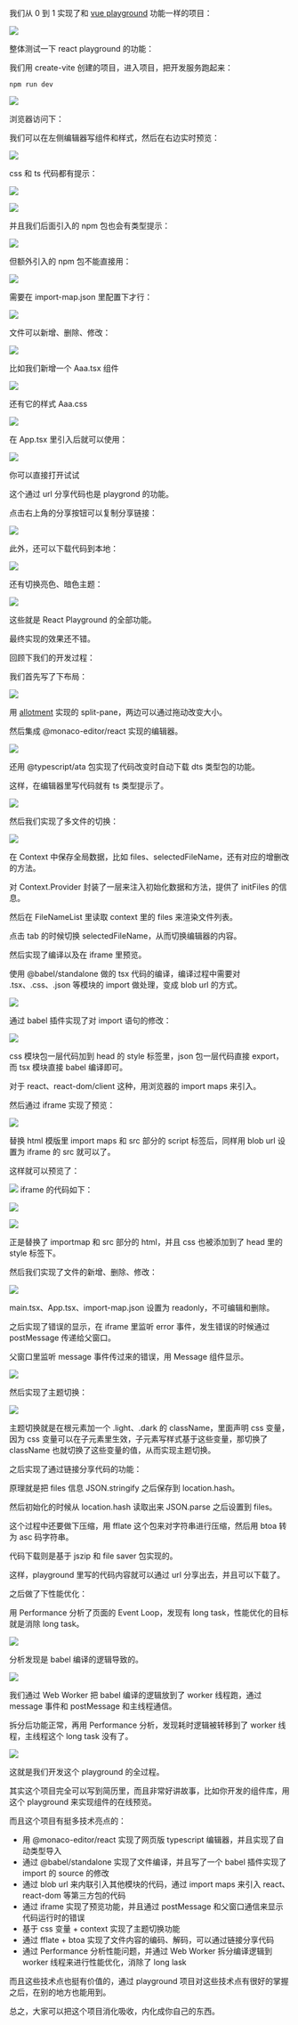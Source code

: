 我们从 0 到 1 实现了和 [vue playground](https://play.vuejs.org/) 功能一样的项目：

![](https://p6-juejin.byteimg.com/tos-cn-i-k3u1fbpfcp/7f6d276902e2434e9f715d4380f7f54e~tplv-k3u1fbpfcp-jj-mark:0:0:0:0:q75.image#?w=2782&h=1364&s=919630&e=gif&f=63&b=fdfdfd)

整体测试一下 react playground 的功能：

我们用 create-vite 创建的项目，进入项目，把开发服务跑起来：

```
npm run dev
```
![](https://p3-juejin.byteimg.com/tos-cn-i-k3u1fbpfcp/71d44af4619f4e8faba7b26367b411b8~tplv-k3u1fbpfcp-jj-mark:0:0:0:0:q75.image#?w=990&h=512&s=62848&e=png&b=191919)

浏览器访问下：

我们可以在左侧编辑器写组件和样式，然后在右边实时预览：

![](https://p9-juejin.byteimg.com/tos-cn-i-k3u1fbpfcp/55e1b2011f4b436881e2d641fcd4621a~tplv-k3u1fbpfcp-jj-mark:0:0:0:0:q75.image#?w=2840&h=1356&s=928235&e=gif&f=69&b=fdfdfd)

css 和 ts 代码都有提示：

![](https://p1-juejin.byteimg.com/tos-cn-i-k3u1fbpfcp/b7f038ad53c745deadfa18ac2f19100c~tplv-k3u1fbpfcp-jj-mark:0:0:0:0:q75.image#?w=1264&h=964&s=182109&e=png&b=fdfdfc)

![](https://p9-juejin.byteimg.com/tos-cn-i-k3u1fbpfcp/d72ea10b45604a19bfd3428279b457a6~tplv-k3u1fbpfcp-jj-mark:0:0:0:0:q75.image#?w=1034&h=686&s=143117&e=png&b=fafafa)

并且我们后面引入的 npm 包也会有类型提示：

![](https://p1-juejin.byteimg.com/tos-cn-i-k3u1fbpfcp/93d9b8102fe5436e916a6ad5a9c189cc~tplv-k3u1fbpfcp-jj-mark:0:0:0:0:q75.image#?w=1112&h=702&s=115448&e=png&b=fcfcfb)

但额外引入的 npm 包不能直接用：

![](https://p6-juejin.byteimg.com/tos-cn-i-k3u1fbpfcp/da19a5272a5b4d4780debf418225c12b~tplv-k3u1fbpfcp-jj-mark:0:0:0:0:q75.image#?w=2832&h=1378&s=236393&e=png&b=ffffff)

需要在 import-map.json 里配置下才行：

![](https://p1-juejin.byteimg.com/tos-cn-i-k3u1fbpfcp/d3ac6b4a440d4e3bb39e055ac3637ce1~tplv-k3u1fbpfcp-jj-mark:0:0:0:0:q75.image#?w=2630&h=1166&s=178337&e=png&b=fffefe)

文件可以新增、删除、修改：

![](https://p1-juejin.byteimg.com/tos-cn-i-k3u1fbpfcp/d239832d560a4a9e92c589ce3178d296~tplv-k3u1fbpfcp-jj-mark:0:0:0:0:q75.image#?w=2840&h=1356&s=619432&e=gif&f=70&b=fdfdfd)

比如我们新增一个 Aaa.tsx 组件

![](https://p9-juejin.byteimg.com/tos-cn-i-k3u1fbpfcp/72babc98d417498ba89e42ccd4a97b40~tplv-k3u1fbpfcp-jj-mark:0:0:0:0:q75.image#?w=1048&h=606&s=77490&e=png&b=fefefd)

还有它的样式 Aaa.css

![](https://p6-juejin.byteimg.com/tos-cn-i-k3u1fbpfcp/c272d4fb92214a6ea35bd1bde7dff3d8~tplv-k3u1fbpfcp-jj-mark:0:0:0:0:q75.image#?w=1154&h=526&s=69102&e=png&b=fefefd)

在 App.tsx 里引入后就可以使用：

![](https://p1-juejin.byteimg.com/tos-cn-i-k3u1fbpfcp/ca1b162f854e4b608b3c9c5c4461a6f8~tplv-k3u1fbpfcp-jj-mark:0:0:0:0:q75.image#?w=2642&h=1198&s=255120&e=png&b=fffefe)

你可以直接打开试试

这个通过 url 分享代码也是 playgrond 的功能。

点击右上角的分享按钮可以复制分享链接：

![](https://p6-juejin.byteimg.com/tos-cn-i-k3u1fbpfcp/cef550b88cd64d52b373a7876a86e4b3~tplv-k3u1fbpfcp-jj-mark:0:0:0:0:q75.image#?w=2840&h=1356&s=264451&e=gif&f=22&b=fdfdfd)

此外，还可以下载代码到本地：

![](https://p3-juejin.byteimg.com/tos-cn-i-k3u1fbpfcp/a81a1ce7b90a4cf4ac638c240f22eb9c~tplv-k3u1fbpfcp-jj-mark:0:0:0:0:q75.image#?w=2840&h=1356&s=3769565&e=gif&f=70&b=fdfdfd)

还有切换亮色、暗色主题：

![](https://p3-juejin.byteimg.com/tos-cn-i-k3u1fbpfcp/d67d379551a04728b3cf7de3c8e10107~tplv-k3u1fbpfcp-jj-mark:0:0:0:0:q75.image#?w=2840&h=1356&s=643387&e=gif&f=33&b=fdfdfd)

这些就是 React Playground 的全部功能。

最终实现的效果还不错。

回顾下我们的开发过程：

我们首先写了下布局：

![](https://p1-juejin.byteimg.com/tos-cn-i-k3u1fbpfcp/7d5c8a87949345848d0bd5af2f771a8a~tplv-k3u1fbpfcp-jj-mark:0:0:0:0:q75.image#?w=2108&h=1306&s=165328&e=gif&f=27&b=fefefe)

用 [allotment](https://www.npmjs.com/package/allotment) 实现的 split-pane，两边可以通过拖动改变大小。

然后集成 @monaco-editor/react 实现的编辑器。

![](https://p9-juejin.byteimg.com/tos-cn-i-k3u1fbpfcp/d54980cb577f436d8e4d15e48a4fb539~tplv-k3u1fbpfcp-jj-mark:0:0:0:0:q75.image#?w=1626&h=798&s=75944&e=png&b=fffffe)

还用 @typescript/ata 包实现了代码改变时自动下载 dts 类型包的功能。

这样，在编辑器里写代码就有 ts 类型提示了。

![](https://p1-juejin.byteimg.com/tos-cn-i-k3u1fbpfcp/96d008524701479fbf6eb1bdd213af2b~tplv-k3u1fbpfcp-jj-mark:0:0:0:0:q75.image#?w=1960&h=532&s=490136&e=png&b=fbfbfb)

然后我们实现了多文件的切换：

![](https://p6-juejin.byteimg.com/tos-cn-i-k3u1fbpfcp/a6b606b0784f4a61993497a121650c3b~tplv-k3u1fbpfcp-jj-mark:0:0:0:0:q75.image#?w=2210&h=1098&s=514149&e=gif&f=32&b=fdfdfd)

在 Context 中保存全局数据，比如 files、selectedFileName，还有对应的增删改的方法。

对 Context.Provider 封装了一层来注入初始化数据和方法，提供了 initFiles 的信息。

然后在 FileNameList 里读取 context 里的 files 来渲染文件列表。

点击 tab 的时候切换 selectedFileName，从而切换编辑器的内容。

然后实现了编译以及在 iframe 里预览。

使用 @babel/standalone 做的 tsx 代码的编译，编译过程中需要对 .tsx、.css、.json 等模块的 import 做处理，变成 blob url 的方式。

![](https://p3-juejin.byteimg.com/tos-cn-i-k3u1fbpfcp/51233e2e566e452984d5bc618307bf51~tplv-k3u1fbpfcp-jj-mark:0:0:0:0:q75.image#?w=2782&h=690&s=249318&e=png&b=fffffe)

通过 babel 插件实现了对 import 语句的修改：

![](https://p3-juejin.byteimg.com/tos-cn-i-k3u1fbpfcp/ad6d09400c264a4da97634d177a3cae9~tplv-k3u1fbpfcp-jj-mark:0:0:0:0:q75.image#?w=1674&h=1422&s=303099&e=png&b=1f1f1f)

css 模块包一层代码加到 head 的 style 标签里，json 包一层代码直接 export，而 tsx 模块直接 babel 编译即可。

对于 react、react-dom/client 这种，用浏览器的 import maps 来引入。

然后通过 iframe 实现了预览：

![](https://p1-juejin.byteimg.com/tos-cn-i-k3u1fbpfcp/e2e0cb9853964d4e9c9844c273f8fb43~tplv-k3u1fbpfcp-jj-mark:0:0:0:0:q75.image#?w=1260&h=1490&s=324643&e=png&b=1f1f1f)

替换 html 模版里 import maps 和 src 部分的 script 标签后，同样用 blob url 设置为 iframe 的 src 就可以了。

这样就可以预览了：

![](https://p1-juejin.byteimg.com/tos-cn-i-k3u1fbpfcp/c0db0b3acda04ebba949c3c30cc62e22~tplv-k3u1fbpfcp-jj-mark:0:0:0:0:q75.image#?w=1482&h=1190&s=251029&e=png&b=fefdfd)
iframe 的代码如下：

![](https://p3-juejin.byteimg.com/tos-cn-i-k3u1fbpfcp/a1f2fe71111c4632a935a8b6b45186e5~tplv-k3u1fbpfcp-jj-mark:0:0:0:0:q75.image#?w=1478&h=1090&s=273922&e=png&b=f8f8f8)

![](https://p1-juejin.byteimg.com/tos-cn-i-k3u1fbpfcp/c0db0b3acda04ebba949c3c30cc62e22~tplv-k3u1fbpfcp-jj-mark:0:0:0:0:q75.image#?w=1482&h=1190&s=251029&e=png&b=fefdfd)

正是替换了 importmap 和 src 部分的 html，并且 css 也被添加到了 head 里的 style 标签下。

然后我们实现了文件的新增、删除、修改：

![](https://p6-juejin.byteimg.com/tos-cn-i-k3u1fbpfcp/bbb5ad3cc79f488ea87abb2a2c51234c~tplv-k3u1fbpfcp-jj-mark:0:0:0:0:q75.image#?w=2098&h=1272&s=365503&e=gif&f=39&b=fefefe)

main.tsx、App.tsx、import-map.json 设置为 readonly，不可编辑和删除。

之后实现了错误的显示，在 iframe 里监听 error 事件，发生错误的时候通过 postMessage 传递给父窗口。

父窗口里监听 message 事件传过来的错误，用 Message 组件显示。

![](https://p1-juejin.byteimg.com/tos-cn-i-k3u1fbpfcp/ddab8bd9d9c94d8993008b7ff3648bc8~tplv-k3u1fbpfcp-jj-mark:0:0:0:0:q75.image#?w=1736&h=1046&s=1817146&e=gif&f=51&b=fdfcfc)

然后实现了主题切换：

![](https://p1-juejin.byteimg.com/tos-cn-i-k3u1fbpfcp/1ad369f4498e4a8ca831b3ee887d70d0~tplv-k3u1fbpfcp-jj-mark:0:0:0:0:q75.image#?w=2868&h=1314&s=537354&e=gif&f=43&b=fefefe)

主题切换就是在根元素加一个 .light、.dark 的 className，里面声明 css 变量，因为 css 变量可以在子元素里生效，子元素写样式基于这些变量，那切换了 className 也就切换了这些变量的值，从而实现主题切换。

之后实现了通过链接分享代码的功能：

原理就是把 files 信息 JSON.stringify 之后保存到 location.hash。

然后初始化的时候从 location.hash 读取出来 JSON.parse 之后设置到 files。

这个过程中还要做下压缩，用 fflate 这个包来对字符串进行压缩，然后用 btoa 转为 asc 码字符串。

代码下载则是基于 jszip 和 file saver 包实现的。

这样，playground 里写的代码内容就可以通过 url 分享出去，并且可以下载了。

之后做了下性能优化：

用 Performance 分析了页面的 Event Loop，发现有 long task，性能优化的目标就是消除 long task。

![](https://p1-juejin.byteimg.com/tos-cn-i-k3u1fbpfcp/0bdcbbcbc73043488d91efb5641b9379~tplv-k3u1fbpfcp-jj-mark:0:0:0:0:q75.image#?w=2604&h=828&s=294387&e=png&b=f7f1ed)

分析发现是 babel 编译的逻辑导致的。

![](https://p6-juejin.byteimg.com/tos-cn-i-k3u1fbpfcp/2c142b810445436f8cc9d542a9ce3edf~tplv-k3u1fbpfcp-jj-mark:0:0:0:0:q75.image#?w=1796&h=1034&s=172285&e=png&b=e6ebcd)

我们通过 Web Worker 把 babel 编译的逻辑放到了 worker 线程跑，通过 message 事件和 postMessage 和主线程通信。

拆分后功能正常，再用 Performance 分析，发现耗时逻辑被转移到了 worker 线程，主线程这个 long task 没有了。

![](https://p6-juejin.byteimg.com/tos-cn-i-k3u1fbpfcp/8e4cb528a96048ccb57e311670deebfa~tplv-k3u1fbpfcp-jj-mark:0:0:0:0:q75.image#?w=2066&h=1106&s=301171&e=png&b=f5efe9)

这就是我们开发这个 playground 的全过程。

其实这个项目完全可以写到简历里，而且非常好讲故事，比如你开发的组件库，用这个 playground 来实现组件的在线预览。

而且这个项目有挺多技术亮点的：

- 用 @monaco-editor/react 实现了网页版 typescript 编辑器，并且实现了自动类型导入
- 通过 @babel/standalone 实现了文件编译，并且写了一个 babel 插件实现了 import 的 source 的修改
- 通过 blob url 来内联引入其他模块的代码，通过 import maps 来引入 react、react-dom 等第三方包的代码
- 通过 iframe 实现了预览功能，并且通过 postMessage 和父窗口通信来显示代码运行时的错误
- 基于 css 变量 + context 实现了主题切换功能
- 通过 fflate + btoa 实现了文件内容的编码、解码，可以通过链接分享代码
- 通过 Performance 分析性能问题，并通过 Web Worker 拆分编译逻辑到 worker 线程来进行性能优化，消除了 long lask

而且这些技术点也挺有价值的，通过 playground 项目对这些技术点有很好的掌握之后，在别的地方也能用到。

总之，大家可以把这个项目消化吸收，内化成你自己的东西。